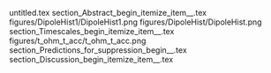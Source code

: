 untitled.tex
section_Abstract_begin_itemize_item__.tex
figures/DipoleHist1/DipoleHist1.png
figures/DipoleHist/DipoleHist.png
section_Timescales_begin_itemize_item__.tex
figures/t_ohm_t_acc/t_ohm_t_acc.png
section_Predictions_for_suppression_begin__.tex
section_Discussion_begin_itemize_item__.tex